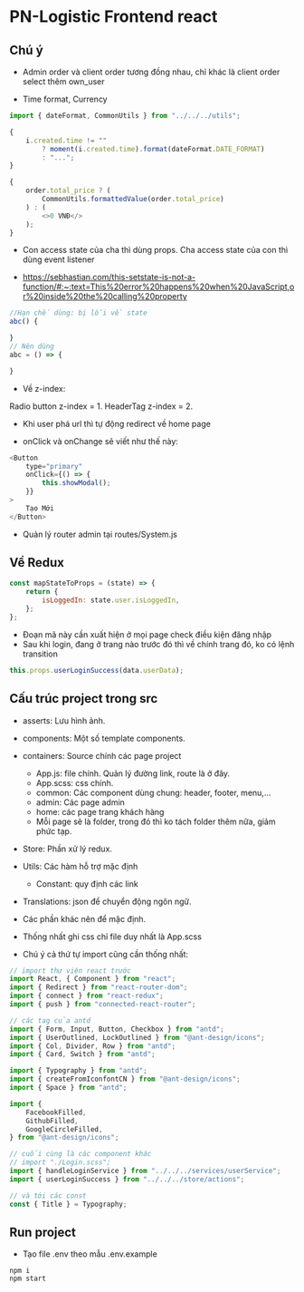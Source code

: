 # PN-Logistic Frontend react

## Chú ý

-   Admin order và client order tương đồng nhau, chỉ khác là client order select thêm own_user

-   Time format, Currency

```js
import { dateFormat, CommonUtils } from "../../../utils";

{
    i.created.time != ""
        ? moment(i.created.time).format(dateFormat.DATE_FORMAT)
        : "...";
}

{
    order.total_price ? (
        CommonUtils.formattedValue(order.total_price)
    ) : (
        <>0 VNĐ</>
    );
}
```

-   Con access state của cha thì dùng props. Cha access state của con thì dùng event listener

-   https://sebhastian.com/this-setstate-is-not-a-function/#:~:text=This%20error%20happens%20when%20JavaScript,or%20inside%20the%20calling%20property

```js
//Hạn chế dùng: bị lỗi về state
abc() {

}
// Nên dùng
abc = () => {

}

```

-   Về z-index:

Radio button z-index = 1.
HeaderTag z-index = 2.

-   Khi user phá url thì tự động redirect về home page

-   onClick và onChange sẽ viết như thế này:

```js
<Button
    type="primary"
    onClick={() => {
        this.showModal();
    }}
>
    Tạo Mới
</Button>
```

-   Quản lý router admin tại routes/System.js

## Về Redux

```js
const mapStateToProps = (state) => {
    return {
        isLoggedIn: state.user.isLoggedIn,
    };
};
```

-   Đoạn mã này cần xuất hiện ở mọi page check điều kiện đăng nhập
-   Sau khi login, đang ở trang nào trước đó thì về chính trang đó, ko có lệnh transition

```js
this.props.userLoginSuccess(data.userData);
```

## Cấu trúc project trong src

-   asserts: Lưu hình ảnh.
-   components: Một số template components.
-   containers: Source chính các page project
    -   App.js: file chính. Quản lý đường link, route là ở đây.
    -   App.scss: css chính.
    -   common: Các component dùng chung: header, footer, menu,...
    -   admin: Các page admin
    -   home: các page trang khách hàng
    -   Mỗi page sẽ là folder, trong đó thì ko tách folder thêm nữa, giảm phức tạp.
-   Store: Phần xử lý redux.
-   Utils: Các hàm hỗ trợ mặc định
    -   Constant: quy định các link
-   Translations: json để chuyển động ngôn ngữ.
-   Các phần khác nên để mặc định.
-   Thống nhất ghi css chỉ file duy nhất là App.scss

-   Chú ý cả thứ tự import cũng cần thống nhất:

```js
// import thư viện react trước
import React, { Component } from "react";
import { Redirect } from "react-router-dom";
import { connect } from "react-redux";
import { push } from "connected-react-router";

// các tag của antd
import { Form, Input, Button, Checkbox } from "antd";
import { UserOutlined, LockOutlined } from "@ant-design/icons";
import { Col, Divider, Row } from "antd";
import { Card, Switch } from "antd";

import { Typography } from "antd";
import { createFromIconfontCN } from "@ant-design/icons";
import { Space } from "antd";

import {
    FacebookFilled,
    GithubFilled,
    GoogleCircleFilled,
} from "@ant-design/icons";

// cuối cùng là các component khác
// import "./Login.scss";
import { handleLoginService } from "../../../services/userService";
import { userLoginSuccess } from "../../../store/actions";

// và tới các const
const { Title } = Typography;
```

## Run project

-   Tạo file .env theo mẫu .env.example

```
npm i
npm start
```

